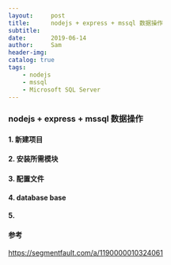 ```yaml
---
layout:     post
title:      nodejs + express + mssql 数据操作
subtitle:   
date:       2019-06-14
author:     Sam
header-img: 
catalog: true
tags:
    - nodejs
    - mssql
    - Microsoft SQL Server
---
```

### nodejs + express + mssql 数据操作

#### 1. 新建项目

#### 2. 安装所需模块

#### 3. 配置文件

#### 4. database base

#### 5. 


#### 参考
https://segmentfault.com/a/1190000010324061


